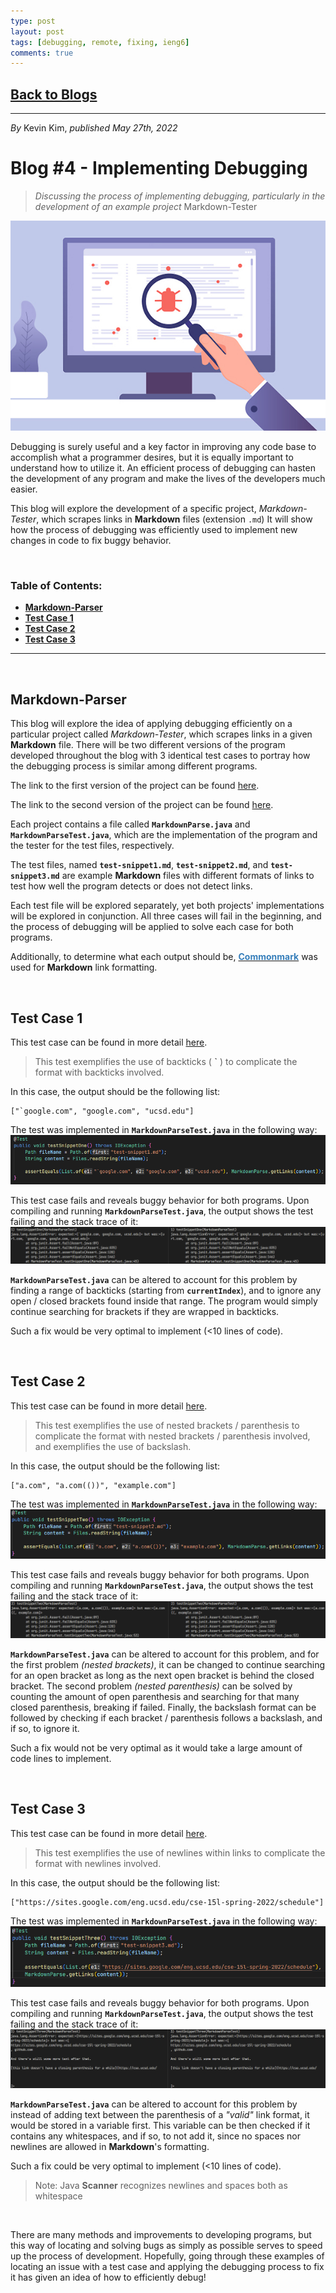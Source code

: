 ```yaml
---
type: post
layout: post
tags: [debugging, remote, fixing, ieng6]
comments: true
---
```


## [Back to Blogs](/blogs)

---
*By* Kevin Kim, *published May 27th, 2022*
# Blog #4 - Implementing Debugging

> *Discussing the process of implementing debugging, particularly in the development of an example project* Markdown-Tester

![Debugging Visual](/images/blog_images/blog_04/debugging-visual.png)

Debugging is surely useful and a key factor in improving any code base to accomplish what a programmer desires, but it is equally important to understand how to utilize it. An efficient process of debugging can hasten the development of any program and make the lives of the developers much easier.

This blog will explore the development of a specific project, *Markdown-Tester*, which scrapes links in **Markdown** files (extension `.md`) It will show how the process of debugging was efficiently used to implement new changes in code to fix buggy behavior.

&nbsp;
### **Table of Contents:**
* **[Markdown-Parser](#markdown-parser)**
* **[Test Case 1](#test-case-1)**
* **[Test Case 2](#test-case-2)**
* **[Test Case 3](#test-case-3)**

---
&nbsp;
## **Markdown-Parser**

This blog will explore the idea of applying debugging efficiently on a particular project called *Markdown-Tester*, which scrapes links in a given **Markdown** file. There will be two different versions of the program developed throughout the blog with 3 identical test cases to portray how the debugging process is similar among different programs. 

The link to the first version of the project can be found [here](https://github.com/kevink856/markdown-parser).

The link to the second version of the project can be found [here](https://github.com/HantianLin/markdown-parser).

Each project contains a file called **`MarkdownParse.java`** and **`MarkdownParseTest.java`**, which are the implementation of the program and the tester for the test files, respectively.

The test files, named **`test-snippet1.md`**, **`test-snippet2.md`**, and **`test-snippet3.md`** are example **Markdown** files with different formats of links to test how well the program detects or does not detect links.

Each test file will be explored separately, yet both projects' implementations will be explored in conjunction. All three cases will fail in the beginning, and the process of debugging will be applied to solve each case for both programs.

Additionally, to determine what each output should be, [<span style="color:#367eba"><b>Commonmark</b></span>](https://spec.commonmark.org/dingus/) was used for **Markdown** link formatting.

&nbsp;
## **Test Case 1**

This test case can be found in more detail [here](/data/blog_04/test_snippet1.md).
> This test exemplifies the use of backticks ( **`** ) to complicate the format with backticks involved.

In this case, the output should be the following list: 
```
["`google.com", "google.com", "ucsd.edu"]
```

The test was implemented in **`MarkdownParseTest.java`** in the following way:
![Snippet 1 Test](/images/blog_images/blog_04/testsnippet1.png)

This test case fails and reveals buggy behavior for both programs. Upon compiling and running **`MarkdownParseTest.java`**, the output shows the test failing and the stack trace of it:
![Test Fail 1](/images/blog_images/blog_04/fail1.png)

**`MarkdownParseTest.java`** can be altered to account for this problem by finding a range of backticks (starting from **`currentIndex`**), and to ignore any open / closed brackets found inside that range. The program would simply continue searching for brackets if they are wrapped in backticks.

Such a fix would be very optimal to implement (<10 lines of code).


&nbsp;
## **Test Case 2**

This test case can be found in more detail [here](/data/blog_04/test_snippet2.md).
> This test exemplifies the use of nested brackets / parenthesis to complicate the format with nested brackets / parenthesis involved, and exemplifies the use of backslash.

In this case, the output should be the following list: 
```
["a.com", "a.com(())", "example.com"]
```

The test was implemented in **`MarkdownParseTest.java`** in the following way:
![Snippet 2 Test](/images/blog_images/blog_04/testsnippet2.png)

This test case fails and reveals buggy behavior for both programs. Upon compiling and running **`MarkdownParseTest.java`**, the output shows the test failing and the stack trace of it:
![Test Fail 2](/images/blog_images/blog_04/fail2.png)

**`MarkdownParseTest.java`** can be altered to account for this problem, and for the first problem *(nested brackets)*, it can be changed to continue searching for an open bracket as long as the next open bracket is behind the closed bracket. The second problem *(nested parenthesis)* can be solved by counting the amount of open parenthesis and searching for that many closed parenthesis, breaking if failed. Finally, the backslash format can be followed by checking if each bracket / parenthesis follows a backslash, and if so, to ignore it.

Such a fix would not be very optimal as it would take a large amount of code lines to implement.


&nbsp;
## **Test Case 3**

This test case can be found in more detail [here](/data/blog_04/test_snippet3.md).
> This test exemplifies the use of newlines within links to complicate the format with newlines involved.

In this case, the output should be the following list: 
```
["https://sites.google.com/eng.ucsd.edu/cse-15l-spring-2022/schedule"]
```

The test was implemented in **`MarkdownParseTest.java`** in the following way:
![Snippet 3 Test](/images/blog_images/blog_04/testsnippet3.png)

This test case fails and reveals buggy behavior for both programs. Upon compiling and running **`MarkdownParseTest.java`**, the output shows the test failing and the stack trace of it:
![Test Fail 3](/images/blog_images/blog_04/fail3.png)

**`MarkdownParseTest.java`** can be altered to account for this problem by instead of adding text between the parenthesis of a *"valid"* link format, it would be stored in a variable first. This variable can be then checked if it contains any whitespaces, and if so, to not add it, since no spaces nor newlines are allowed in **Markdown**'s formatting.

Such a fix could be very optimal to implement (<10 lines of code).

>Note: Java **Scanner** recognizes newlines and spaces both as whitespace

&nbsp;

There are many methods and improvements to developing programs, but this way of locating and solving bugs as simply as possible serves to speed up the process of development. Hopefully, going through these examples of locating an issue with a test case and applying the debugging process to fix it has given an idea of how to efficiently debug!